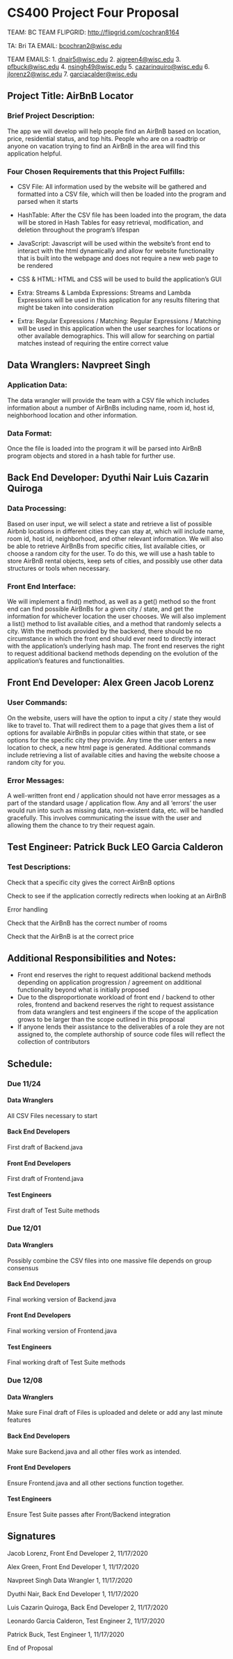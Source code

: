 # CS400 Project Four Proposal

TEAM: BC TEAM FLIPGRID: http://flipgrid.com/cochran8164

TA: Bri TA EMAIL: bcochran2@wisc.edu

TEAM EMAILS: 1. dnair5@wisc.edu 2. ajgreen4@wisc.edu 3. pfbuck@wisc.edu 4. nsingh49@wisc.edu 5. cazarinquiro@wisc.edu 6. jlorenz2@wisc.edu 7. garciacalder@wisc.edu 


## Project Title: AirBnB Locator

### Brief Project Description:
The app we will develop will help people find an AirBnB based on location, price, residential status, and top hits. People who are on a roadtrip or anyone on vacation trying to find an AirBnB in the area will find this application helpful.

### Four Chosen Requirements that this Project Fulfills:

- CSV File: All information used by the website will be gathered and formatted into a CSV file, which will then be loaded into the program and parsed when it starts

- HashTable: After the CSV file has been loaded into the program, the data will be stored in Hash Tables for easy retrieval, modification, and deletion throughout the program’s lifespan

- JavaScript: Javascript will be used within the website’s front end to interact with the html dynamically and allow for website functionality that is built into the webpage and does not require a new web page to be rendered

- CSS & HTML: HTML and CSS will be used to build the application’s GUI

- Extra: Streams & Lambda Expressions: Streams and Lambda Expressions will be used in this application for any results filtering that might be taken into consideration

- Extra: Regular Expressions / Matching: Regular Expressions / Matching will be used in this application when the user searches for locations or other available demographics. This will allow for searching on partial matches instead of requiring the entire correct value

## Data Wranglers: Navpreet Singh  

### Application Data: 
The data wrangler will provide the team with a CSV file which includes information about a number of AirBnBs including name, room id, host id, neighborhood location and other information.

### Data Format:
Once the file is loaded into the program it will be parsed into AirBnB program objects and stored in a hash table for further use.

## Back End Developer: Dyuthi Nair Luis Cazarin Quiroga 

### Data Processing:
Based on user input, we will select a state and retrieve a list of possible Airbnb locations in different cities they can stay at, which will include name, room id, host id, neighborhood, and other relevant information. We will also be able to retrieve AirBnBs from specific cities, list available cities, or choose a random city for the user. To do this, we will use a hash table to store AirBnB rental objects, keep sets of cities, and possibly use other data structures or tools when necessary.

### Front End Interface:
We will implement a find() method, as well as a get() method so the front end can find possible AirBnBs for a given city / state, and get the information for whichever location the user chooses. We will also implement a list() method to list available cities, and a method that randomly selects a city. With the methods provided by the backend, there should be no circumstance in which the front end should ever need to directly interact with the application’s underlying hash map. The front end reserves the right to request additional backend methods depending on the evolution of the application’s features and functionalities.

## Front End Developer: Alex Green Jacob Lorenz 

### User Commands:
On the website, users will have the option to input a city / state they would like to travel to. That will redirect them to a page that gives them a list of options for available AirBnBs in popular cities within that state, or see options for the specific city they provide. Any time the user enters a new location to check, a new html page is generated. Additional commands include retrieving a list of available cities and having the website choose a random city for you.

### Error Messages:
A well-written front end / application should not have error messages as a part of the standard usage / application flow. Any and all ‘errors’ the user would run into such as missing data, non-existent data, etc. will be handled gracefully. This involves communicating the issue with the user and allowing them the chance to try their request again.

## Test Engineer: Patrick Buck LEO Garcia Calderon 

### Test Descriptions:
Check that a specific city gives the correct AirBnB options

Check to see if the application correctly redirects when looking at an AirBnB

Error handling

Check that the AirBnB has the correct number of rooms

Check that the AirBnB is at the correct price

## Additional Responsibilities and Notes:

- Front end reserves the right to request additional backend methods depending on application progression / agreement on additional functionality beyond what is initially proposed
- Due to the disproportionate workload of front end / backend to other roles, frontend and backend reserves the right to request assistance from data wranglers and test engineers if the scope of the application grows to be larger than the scope outlined in this proposal
- If anyone lends their assistance to the deliverables of a role they are not assigned to, the complete authorship of source code files will reflect the collection of contributors

## Schedule:

### Due 11/24
#### Data Wranglers
All CSV Files necessary to start
#### Back End Developers
First draft of Backend.java
#### Front End Developers
First draft of Frontend.java
#### Test Engineers
First draft of Test Suite methods

### Due 12/01
#### Data Wranglers
Possibly combine the CSV files into one massive file depends on group consensus
#### Back End Developers
Final working version of Backend.java
#### Front End Developers
Final working version of Frontend.java
#### Test Engineers
Final working draft of Test Suite methods

### Due 12/08
#### Data Wranglers
Make sure Final draft of Files is uploaded and delete or add any last minute features
#### Back End Developers
Make sure Backend.java and all other files work as intended. 
#### Front End Developers
Ensure Frontend.java and all other sections function together.
#### Test Engineers
Ensure Test Suite passes after Front/Backend integration

## Signatures

Jacob Lorenz, Front End Developer 2, 11/17/2020

Alex Green, Front End Developer 1, 11/17/2020

Navpreet Singh Data Wrangler 1, 11/17/2020

Dyuthi Nair, Back End Developer 1, 11/17/2020

Luis Cazarin Quiroga, Back End Developer 2, 11/17/2020

Leonardo Garcia Calderon, Test Engineer 2, 11/17/2020

Patrick Buck, Test Engineer 1, 11/17/2020

End of Proposal

